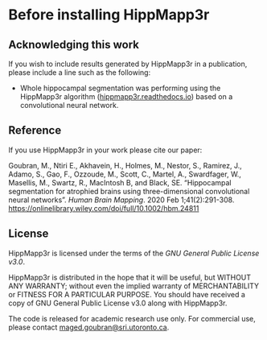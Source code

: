 # Before installing HippMapp3r

## Acknowledging this work
If you wish to include results generated by HippMapp3r in a publication, please include a line such as the following:

* Whole hippocampal segmentation was performing using the HippMapp3r algorithm ([hippmapp3r.readthedocs.io](hippmapp3r.readthedocs.io)) based on a convolutional neural network.

## Reference

If you use HippMapp3r in your work please cite our paper:

Goubran, M., Ntiri E., Akhavein, H., Holmes, M., Nestor, S., Ramirez, J., Adamo, S., Gao, F., Ozzoude, M., Scott, C., Martel, A., Swardfager, W., Masellis, M., Swartz, R., MacIntosh B, and Black, SE. “Hippocampal segmentation for atrophied brains using three-dimensional convolutional neural networks”. *Human Brain Mapping*. 2020 Feb 1;41(2):291-308. https://onlinelibrary.wiley.com/doi/full/10.1002/hbm.24811


## License

HippMapp3r is licensed under the terms of the *GNU General Public License v3.0*.

HippMapp3r is distributed in the hope that it will be useful, but WITHOUT ANY WARRANTY; without even the implied warranty of MERCHANTABILITY or FITNESS FOR A PARTICULAR PURPOSE. You should have received a copy of GNU General Public License v3.0 along with HippMapp3r. 

The code is released for academic research use only. For commercial use, please contact [maged.goubran@sri.utoronto.ca](mailto:maged.goubran@utoronto.ca).
